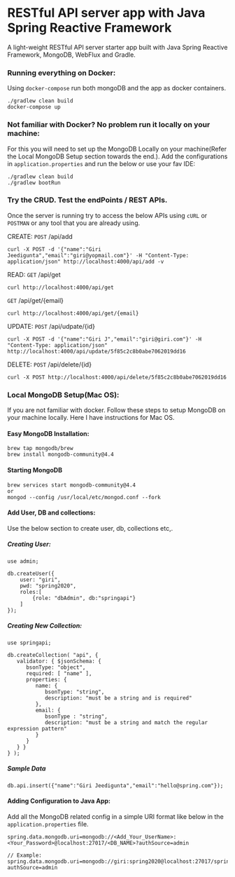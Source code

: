 # RESTful API server app with Java Spring Reactive Framework
A light-weight RESTful API server starter app built with Java Spring Reactive Framework, MongoDB, WebFlux and Gradle. 

### Running everything on Docker:
Using ```docker-compose``` run both mongoDB and the app as docker containers.
```
./gradlew clean build  
docker-compose up
```

### Not familiar with Docker? No problem run it locally on your machine: 
For this you will need to set up the MongoDB Locally on your machine(Refer the Local MongoDB Setup section towards the end.). 
Add the configurations in ```application.properties``` and run the below or use your fav IDE:  
```
./gradlew clean build
./gradlew bootRun
```

### Try the CRUD. Test the endPoints / REST APIs.
Once the server is running try to access the below APIs using ```cURL``` or ```POSTMAN``` or any tool that you are already using.   

CREATE: 
```POST``` /api/add

```
curl -X POST -d '{"name":"Giri Jeedigunta","email":"giri@yopmail.com"}' -H "Content-Type: application/json" http://localhost:4000/api/add -v
```

READ: 
```GET``` /api/get
```
curl http://localhost:4000/api/get
```

```GET``` /api/get/{email}

```
curl http://localhost:4000/api/get/{email}
```

UPDATE: 
```POST``` /api/udpate/{id}

```
curl -X POST -d '{"name":"Giri J","email":"giri@giri.com"}' -H "Content-Type: application/json" http://localhost:4000/api/update/5f85c2c8b0abe7062019dd16
```

DELETE: 
```POST``` /api/delete/{id}

```
curl -X POST http://localhost:4000/api/delete/5f85c2c8b0abe7062019dd16
```

### Local MongoDB Setup(Mac OS):
If you are not familiar with docker. Follow these steps to setup MongoDB on your machine locally. Here I have instructions for Mac OS. 
  
#### Easy MongoDB Installation: 
```
brew tap mongodb/brew
brew install mongodb-community@4.4
```

#### Starting MongoDB
```
brew services start mongodb-community@4.4
or
mongod --config /usr/local/etc/mongod.conf --fork
```

#### Add User, DB and collections:
Use the below section to create user, db, collections etc,. 

##### Creating User:
```
use admin;

db.createUser({
    user: "giri",
    pwd: "spring2020",
    roles:[
        {role: "dbAdmin", db:"springapi"}
    ]
});
```

##### Creating New Collection: 
```
use springapi;

db.createCollection( "api", {
   validator: { $jsonSchema: {
      bsonType: "object",
      required: [ "name" ],
      properties: {
         name: {
            bsonType: "string",
            description: "must be a string and is required"
         },
         email: {
            bsonType : "string",
            description: "must be a string and match the regular expression pattern"
         }
      }
   } }
} );
```

##### Sample Data
```
db.api.insert({"name":"Giri Jeedigunta","email":"hello@spring.com"});
```

#### Adding Configuration to Java App: 
Add all the MongoDB related config in a simple URI format like below in the ```application.properties``` file. 

```
spring.data.mongodb.uri=mongodb://<Add_Your_UserName>:<Your_Password>@localhost:27017/<DB_NAME>?authSource=admin

// Example: 
spring.data.mongodb.uri=mongodb://giri:spring2020@localhost:27017/springapi?authSource=admin
```

